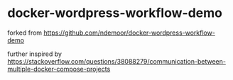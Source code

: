 # docker-wordpress-workflow-demo

forked from https://github.com/ndemoor/docker-wordpress-workflow-demo

further inspired by https://stackoverflow.com/questions/38088279/communication-between-multiple-docker-compose-projects

